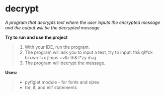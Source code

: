 # decrypt

*A program that decrypts text where the user inputs the encrypted message and the output will be the decrypted message*

**Try to run and use the project**
>1. With your IDE, run the program.
>2. The program will ask you to input a text, try to input: th& q!#ck br+wn f+x j!mps +v&r th& l*zy d+g
>3. The program will decrypt the message.

**Uses:**
>- pyfiglet module - for fonts and sizes
>- for, if, and elif statements
